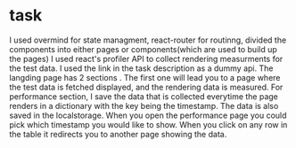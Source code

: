 # task
I used overmind for state managment, react-router for routinng, divided the components into either pages or components(which are used to build up the pages)
I used react's profiler API to collect rendering measurments for the test data.
I used the link in the task description as a dummy api.
The langding page has 2 sections .
The first one will lead you to a page where the test data is fetched displayed, and the rendering data is measured.
For performance section, I save the data that is collected everytime the page renders in a dictionary with the key being the timestamp.
The data is also saved in the localstorage.
When you open the performance page you could pick which timestamp you would like to show.
When you click on any row in the table it redirects you to another page showing the data.
